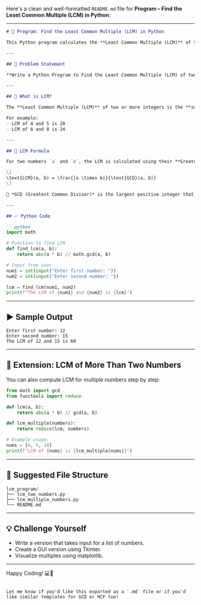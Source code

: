 Here's a clean and well-formatted `README.md` file for **Program – Find the Least Common Multiple (LCM) in Python**:

---

```markdown
# 🔢 Program: Find the Least Common Multiple (LCM) in Python

This Python program calculates the **Least Common Multiple (LCM)** of two numbers entered by the user.

---

## 📌 Problem Statement

**Write a Python Program to Find the Least Common Multiple (LCM) of two numbers.**

---

## 🧠 What is LCM?

The **Least Common Multiple (LCM)** of two or more integers is the **smallest positive number** that is **evenly divisible** by each of the numbers.

For example:
- LCM of 4 and 5 is 20
- LCM of 6 and 8 is 24

---

## 🧮 LCM Formula

For two numbers `a` and `b`, the LCM is calculated using their **Greatest Common Divisor (GCD)**:

\[
\text{LCM}(a, b) = \frac{|a \times b|}{\text{GCD}(a, b)}
\]

📌 *GCD (Greatest Common Divisor)* is the largest positive integer that divides both `a` and `b` without leaving a remainder.

---

## ✅ Python Code

```python
import math

# Function to find LCM
def find_lcm(a, b):
    return abs(a * b) // math.gcd(a, b)

# Input from user
num1 = int(input("Enter first number: "))
num2 = int(input("Enter second number: "))

lcm = find_lcm(num1, num2)
print(f"The LCM of {num1} and {num2} is {lcm}")
```

---

## ▶️ Sample Output

```
Enter first number: 12
Enter second number: 15
The LCM of 12 and 15 is 60
```

---

## 🔁 Extension: LCM of More Than Two Numbers

You can also compute LCM for multiple numbers step by step:

```python
from math import gcd
from functools import reduce

def lcm(a, b):
    return abs(a * b) // gcd(a, b)

def lcm_multiple(numbers):
    return reduce(lcm, numbers)

# Example usage:
nums = [4, 5, 10]
print(f"LCM of {nums} is {lcm_multiple(nums)}")
```

---

## 📁 Suggested File Structure

```
lcm_program/
├── lcm_two_numbers.py
├── lcm_multiple_numbers.py
└── README.md
```

---

## 💡 Challenge Yourself

- Write a version that takes input for a list of numbers.
- Create a GUI version using Tkinter.
- Visualize multiples using matplotlib.

---

Happy Coding! 💻🎯

```

Let me know if you'd like this exported as a `.md` file or if you'd like similar templates for GCD or HCF too!
